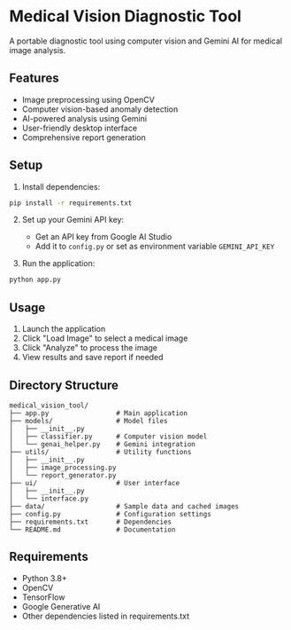 # Medical Vision Diagnostic Tool

A portable diagnostic tool using computer vision and Gemini AI for medical image analysis.

## Features
- Image preprocessing using OpenCV
- Computer vision-based anomaly detection
- AI-powered analysis using Gemini
- User-friendly desktop interface
- Comprehensive report generation

## Setup

1. Install dependencies:
```bash
pip install -r requirements.txt
```

2. Set up your Gemini API key:
   - Get an API key from Google AI Studio
   - Add it to `config.py` or set as environment variable `GEMINI_API_KEY`

3. Run the application:
```bash
python app.py
```

## Usage
1. Launch the application
2. Click "Load Image" to select a medical image
3. Click "Analyze" to process the image
4. View results and save report if needed

## Directory Structure
```
medical_vision_tool/
├── app.py                 # Main application
├── models/                # Model files
│   ├── __init__.py
│   ├── classifier.py      # Computer vision model
│   └── genai_helper.py    # Gemini integration 
├── utils/                 # Utility functions
│   ├── __init__.py
│   ├── image_processing.py
│   └── report_generator.py
├── ui/                    # User interface
│   ├── __init__.py
│   └── interface.py
├── data/                  # Sample data and cached images
├── config.py              # Configuration settings
├── requirements.txt       # Dependencies
└── README.md              # Documentation
```

## Requirements
- Python 3.8+
- OpenCV
- TensorFlow
- Google Generative AI
- Other dependencies listed in requirements.txt 